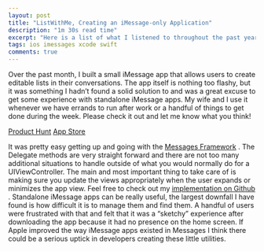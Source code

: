 ```yaml
---
layout: post
title: "ListWithMe, Creating an iMessage-only Application"
description: "1m 30s read time"
excerpt: "Here is a list of what I listened to throughout the past year."
tags: ios imessages xcode swift
comments: true
---
```


Over the past month, I built a small iMessage app that allows users to create editable lists in their conversations. The app itself is nothing too flashy, but it was something I hadn’t found a solid solution to and was a great excuse to get some experience with standalone iMessage apps. My wife and I use it whenever we have errands to run after work or a handful of things to get done during the week. Please check it out and let me know what you think!

 [Product Hunt](https://www.producthunt.com/posts/listwithme)
 [App Store](https://apps.apple.com/ca/app/listwithme/id1224284271)

It was pretty easy getting up and going with the  [Messages Framework](https://developer.apple.com/documentation/messages) . The Delegate methods are very straight forward and there are not too many additional situations to handle outside of what you would normally do for a UIViewController. The main and most important thing to take care of is making sure you update the views appropriately when the user expands or minimizes the app view. Feel free to check out my  [implementation on Github](https://github.com/glisom/ListWithMe) . Standalone iMessage apps can be really useful, the largest downfall I have found is how difficult it is to manage them and find them. A handful of users were frustrated with that and felt that it was a “sketchy” experience after downloading the app because it had no presence on the home screen. If Apple improved the way iMessage apps existed in Messages I think there could be a serious uptick in developers creating these little utilities.
